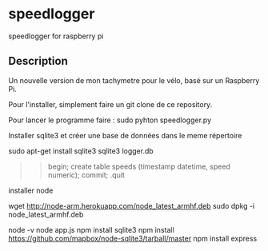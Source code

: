 # speedlogger
speedlogger for raspberry pi

Description
-----------

Un nouvelle version de mon tachymetre pour le vélo, basé sur un Raspberry Pi.

Pour l'installer, simplement faire un git clone de ce repository.

Pour lancer le programme faire :
sudo pyhton speedlogger.py

Installer sqlite3 et créer une base de données dans le meme répertoire

sudo apt-get install sqlite3
sqlite3 logger.db
>>begin;
>>create table speeds (timestamp datetime, speed numeric);
>>commit;
>>.quit

installer node

wget http://node-arm.herokuapp.com/node_latest_armhf.deb 
sudo dpkg -i node_latest_armhf.deb

node -v
node app.js
npm install sqlite3
npm install https://github.com/mapbox/node-sqlite3/tarball/master
npm install express


